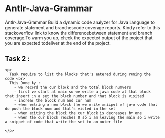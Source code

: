 # Antlr-Java-Grammar
Antlr-Java-Grammar
Build a dynamic code analyzer for Java Language to generate statement and branchescode coverage reports. Kindly refer to this stackoverflow link to know the differencebetween statement and branch coverage.To warm you up, check the expected output of the project that you are expected todeliver at the end of the project.

## Task 2 : <br>
    <p>
      Task require to list the blocks that's entered during runing the code <br>
      This Done by :
        - we record the cur block and the total block numvers
        - first we start at main so we write a java code at that block that insert in a set the block number and that block is visited
        - increas the block num and cur num
        - when entring a new block the we write sniipet of java code that do push the block num and that's visted in the set
        - when exiting the block the cur_block is decreases by one 
        - when the cur block reaches 0 so i am leaving the main so i write a snippet of code that write the set to an outer file
       
    </p>
